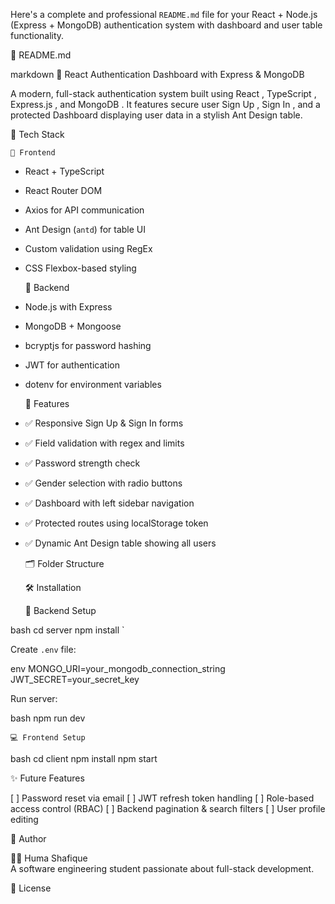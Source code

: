 Here's a complete and professional `README.md` file for your   React + Node.js (Express + MongoDB)   authentication system with dashboard and user table functionality.

 

   📘 README.md

 markdown
  🔐 React Authentication Dashboard with Express & MongoDB

A modern, full-stack authentication system built using   React  ,   TypeScript  ,   Express.js  , and   MongoDB  . It features secure user   Sign Up  ,   Sign In  , and a protected   Dashboard   displaying user data in a stylish Ant Design table.

 

   🧩 Tech Stack

    🔹 Frontend
- React + TypeScript
- React Router DOM
- Axios for API communication
- Ant Design (`antd`) for table UI
- Custom validation using RegEx
- CSS Flexbox-based styling

    🔹 Backend
- Node.js with Express
- MongoDB + Mongoose
- bcryptjs for password hashing
- JWT for authentication
- dotenv for environment variables

 

   🚀 Features

- ✅ Responsive Sign Up & Sign In forms
- ✅ Field validation with regex and limits
- ✅ Password strength check
- ✅ Gender selection with radio buttons
- ✅ Dashboard with left sidebar navigation
- ✅ Protected routes using localStorage token
- ✅ Dynamic Ant Design table showing all users

 

   🗂️ Folder Structure

 

   🛠️ Installation

    🔧 Backend Setup

 bash
cd server
npm install
 `

  Create `.env` file:

 env
MONGO_URI=your_mongodb_connection_string
JWT_SECRET=your_secret_key
 

  Run server:

 bash
npm run dev
 

 

    💻 Frontend Setup

 bash
cd client
npm install
npm start


 

   ✨ Future Features

  [ ] Password reset via email
  [ ] JWT refresh token handling
  [ ] Role-based access control (RBAC)
  [ ] Backend pagination & search filters
  [ ] User profile editing

 

   🤝 Author

👩‍💻   Huma Shafique  
A software engineering student passionate about full-stack development.

 

   📄 License
